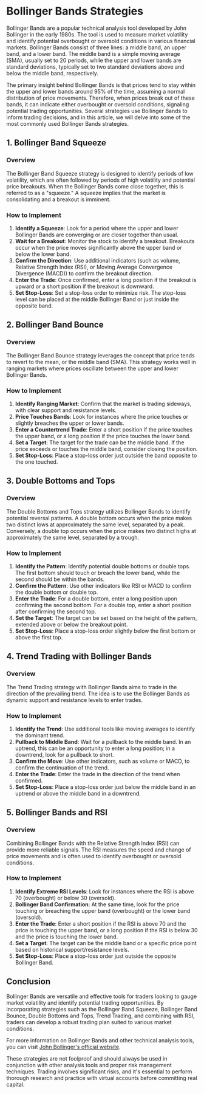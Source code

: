 # Bollinger Bands Strategies

Bollinger Bands are a popular technical analysis tool developed by John Bollinger in the early 1980s. The tool is used to measure market volatility and identify potential overbought or oversold conditions in various financial markets. Bollinger Bands consist of three lines: a middle band, an upper band, and a lower band. The middle band is a simple moving average (SMA), usually set to 20 periods, while the upper and lower bands are standard deviations, typically set to two standard deviations above and below the middle band, respectively.

The primary insight behind Bollinger Bands is that prices tend to stay within the upper and lower bands around 95% of the time, assuming a normal distribution of price movements. Therefore, when prices break out of these bands, it can indicate either overbought or oversold conditions, signaling potential trading opportunities. Several strategies use Bollinger Bands to inform trading decisions, and in this article, we will delve into some of the most commonly used Bollinger Bands strategies.

## 1. Bollinger Band Squeeze

### Overview

The Bollinger Band Squeeze strategy is designed to identify periods of low volatility, which are often followed by periods of high volatility and potential price breakouts. When the Bollinger Bands come close together, this is referred to as a "squeeze." A squeeze implies that the market is consolidating and a breakout is imminent.

### How to Implement

1. **Identify a Squeeze**: Look for a period where the upper and lower Bollinger Bands are converging or are closer together than usual.
2. **Wait for a Breakout**: Monitor the stock to identify a breakout. Breakouts occur when the price moves significantly above the upper band or below the lower band.
3. **Confirm the Direction**: Use additional indicators (such as volume, Relative Strength Index (RSI), or Moving Average Convergence Divergence (MACD)) to confirm the breakout direction.
4. **Enter the Trade**: Once confirmed, enter a long position if the breakout is upward or a short position if the breakout is downward.
5. **Set Stop-Loss**: Set a stop-loss order to minimize risk. The stop-loss level can be placed at the middle Bollinger Band or just inside the opposite band.

## 2. Bollinger Band Bounce

### Overview

The Bollinger Band Bounce strategy leverages the concept that price tends to revert to the mean, or the middle band (SMA). This strategy works well in ranging markets where prices oscillate between the upper and lower Bollinger Bands.

### How to Implement

1. **Identify Ranging Market**: Confirm that the market is trading sideways, with clear support and resistance levels.
2. **Price Touches Bands**: Look for instances where the price touches or slightly breaches the upper or lower bands.
3. **Enter a Countertrend Trade**: Enter a short position if the price touches the upper band, or a long position if the price touches the lower band.
4. **Set a Target**: The target for the trade can be the middle band. If the price exceeds or touches the middle band, consider closing the position.
5. **Set Stop-Loss**: Place a stop-loss order just outside the band opposite to the one touched.

## 3. Double Bottoms and Tops

### Overview

The Double Bottoms and Tops strategy utilizes Bollinger Bands to identify potential reversal patterns. A double bottom occurs when the price makes two distinct lows at approximately the same level, separated by a peak. Conversely, a double top occurs when the price makes two distinct highs at approximately the same level, separated by a trough.

### How to Implement

1. **Identify the Pattern**: Identify potential double bottoms or double tops. The first bottom should touch or breach the lower band, while the second should be within the bands.
2. **Confirm the Pattern**: Use other indicators like RSI or MACD to confirm the double bottom or double top.
3. **Enter the Trade**: For a double bottom, enter a long position upon confirming the second bottom. For a double top, enter a short position after confirming the second top.
4. **Set the Target**: The target can be set based on the height of the pattern, extended above or below the breakout point.
5. **Set Stop-Loss**: Place a stop-loss order slightly below the first bottom or above the first top.

## 4. Trend Trading with Bollinger Bands

### Overview

The Trend Trading strategy with Bollinger Bands aims to trade in the direction of the prevailing trend. The idea is to use the Bollinger Bands as dynamic support and resistance levels to enter trades.

### How to Implement

1. **Identify the Trend**: Use additional tools like moving averages to identify the dominant trend.
2. **Pullback to Middle Band**: Wait for a pullback to the middle band. In an uptrend, this can be an opportunity to enter a long position; in a downtrend, look for a pullback to short.
3. **Confirm the Move**: Use other indicators, such as volume or MACD, to confirm the continuation of the trend.
4. **Enter the Trade**: Enter the trade in the direction of the trend when confirmed.
5. **Set Stop-Loss**: Place a stop-loss order just below the middle band in an uptrend or above the middle band in a downtrend.

## 5. Bollinger Bands and RSI

### Overview

Combining Bollinger Bands with the Relative Strength Index (RSI) can provide more reliable signals. The RSI measures the speed and change of price movements and is often used to identify overbought or oversold conditions.

### How to Implement

1. **Identify Extreme RSI Levels**: Look for instances where the RSI is above 70 (overbought) or below 30 (oversold).
2. **Bollinger Band Confirmation**: At the same time, look for the price touching or breaching the upper band (overbought) or the lower band (oversold).
3. **Enter the Trade**: Enter a short position if the RSI is above 70 and the price is touching the upper band, or a long position if the RSI is below 30 and the price is touching the lower band.
4. **Set a Target**: The target can be the middle band or a specific price point based on historical support/resistance levels.
5. **Set Stop-Loss**: Place a stop-loss order just outside the opposite Bollinger Band.

## Conclusion

Bollinger Bands are versatile and effective tools for traders looking to gauge market volatility and identify potential trading opportunities. By incorporating strategies such as the Bollinger Band Squeeze, Bollinger Band Bounce, Double Bottoms and Tops, Trend Trading, and combining with RSI, traders can develop a robust trading plan suited to various market conditions.

For more information on Bollinger Bands and other technical analysis tools, you can visit [John Bollinger's official website](https://www.bollingerbands.com/).

These strategies are not foolproof and should always be used in conjunction with other analysis tools and proper risk management techniques. Trading involves significant risks, and it's essential to perform thorough research and practice with virtual accounts before committing real capital.

